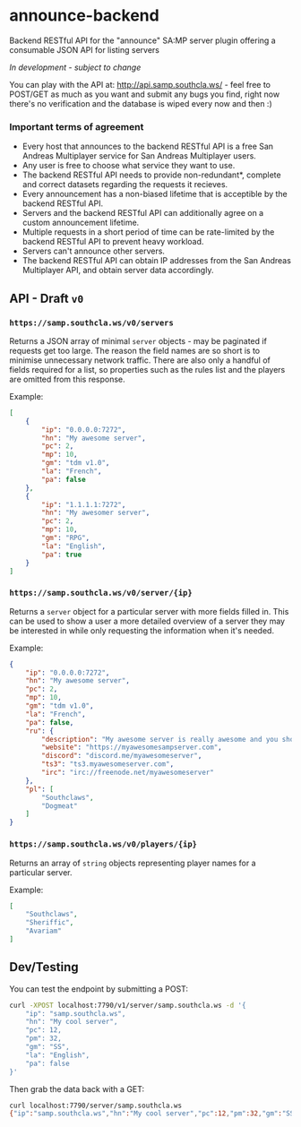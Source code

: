 # announce-backend

Backend RESTful API for the "announce" SA:MP server plugin offering a consumable JSON API for listing servers

*In development - subject to change*

You can play with the API at: http://api.samp.southcla.ws/ - feel free to POST/GET as much as you want and submit any bugs you find, right now there's no verification and the database is wiped every now and then :)

### Important terms of agreement

- Every host that announces to the backend RESTful API is a free San Andreas Multiplayer service for San Andreas Multiplayer users.
- Any user is free to choose what service they want to use.
- The backend RESTful API needs to provide non-redundant*, complete and correct datasets regarding the requests it recieves.
- Every announcement has a non-biased lifetime that is acceptible by the backend RESTful API.
- Servers and the backend RESTful API can additionally agree on a custom announcement lifetime.
- Multiple requests in a short period of time can be rate-limited by the backend RESTful API to prevent heavy workload.
- Servers can't announce other servers.
- The backend RESTful API can obtain IP addresses from the San Andreas Multiplayer API, and obtain server data accordingly.

## API - Draft `v0`

### `https://samp.southcla.ws/v0/servers`

Returns a JSON array of minimal `server` objects - may be paginated if requests get too large. The reason the field names are so short is to minimise unnecessary network traffic. There are also only a handful of fields required for a list, so properties such as the rules list and the players are omitted from this response.

Example:

```json
[
    {
        "ip": "0.0.0.0:7272",
        "hn": "My awesome server",
        "pc": 2,
        "mp": 10,
        "gm": "tdm v1.0",
        "la": "French",
        "pa": false
    },
    {
        "ip": "1.1.1.1:7272",
        "hn": "My awesomer server",
        "pc": 2,
        "mp": 10,
        "gm": "RPG",
        "la": "English",
        "pa": true
    }
]
```

### `https://samp.southcla.ws/v0/server/{ip}`

Returns a `server` object for a particular server with more fields filled in. This can be used to show a user a more detailed overview of a server they may be interested in while only requesting the information when it's needed.

Example:

```json
{
    "ip": "0.0.0.0:7272",
    "hn": "My awesome server",
    "pc": 2,
    "mp": 10,
    "gm": "tdm v1.0",
    "la": "French",
    "pa": false,
    "ru": {
        "description": "My awesome server is really awesome and you should come play here because I am offering refunds for everyone, free stuff forever!",
        "website": "https://myawesomesampserver.com",
        "discord": "discord.me/myawesomeserver",
        "ts3": "ts3.myawesomeserver.com",
        "irc": "irc://freenode.net/myawesomeserver"
    },
    "pl": [
        "Southclaws",
        "Dogmeat"
    ]
}
```

### `https://samp.southcla.ws/v0/players/{ip}`

Returns an array of `string` objects representing player names for a particular server.

Example:

```json
[
    "Southclaws",
    "Sheriffic",
    "Avariam"
]
```


## Dev/Testing

You can test the endpoint by submitting a POST:

```bash
curl -XPOST localhost:7790/v1/server/samp.southcla.ws -d '{
    "ip": "samp.southcla.ws",
    "hn": "My cool server",
    "pc": 12,
    "pm": 32,
    "gm": "SS",
    "la": "English",
    "pa": false
}'
```

Then grab the data back with a GET:

```bash
curl localhost:7790/server/samp.southcla.ws
{"ip":"samp.southcla.ws","hn":"My cool server","pc":12,"pm":32,"gm":"SS","la":"English","pa":false,"ru":{"weburl":"http://southcla.ws"},"pl":["steve","bob","laura"]}
```
